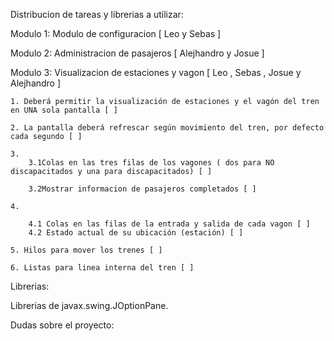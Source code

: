 Distribucion de tareas y librerias a utilizar:

Modulo 1: Modulo de configuracion [ Leo y Sebas ]

Modulo 2: Administracion de pasajeros [ Alejhandro y Josue ]

Modulo 3: Visualizacion de estaciones y vagon [ Leo , Sebas , Josue y Alejhandro ]


	1. Deberá permitir la visualización de estaciones y el vagón del tren en UNA sola pantalla [ ]

	2. La pantalla deberá refrescar según movimiento del tren, por defecto cada segundo [ ] 

	3. 
		3.1Colas en las tres filas de los vagones ( dos para NO discapacitados y una para discapacitados) [ ]

		3.2Mostrar informacion de pasajeros completados [ ]

	4. 

		4.1 Colas en las filas de la entrada y salida de cada vagon [ ]
		4.2 Estado actual de su ubicación (estación) [ ]

	5. Hilos para mover los trenes [ ]

	6. Listas para linea interna del tren [ ]

Librerias:

Librerias de javax.swing.JOptionPane.   



Dudas sobre el proyecto: 






